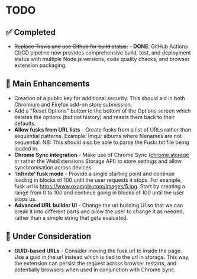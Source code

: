 # TODO

## ✅ Completed
* ~~Replace Travis and use Github for build status.~~ - **DONE**: GitHub Actions CI/CD pipeline now provides comprehensive build, test, and deployment status with multiple Node.js versions, code quality checks, and browser extension packaging.

## 🚀 Main Enhancements
* Creation of a public key for additional security. This should aid in both Chromium and Firefox add-on store submission.
* Add a "Reset Options" button to the bottom of the Options screen which deletes the options (but not history) and resets them back to their defaults.
* **Allow fusks from URL lists** - Create fusks from a list of URLs rather than sequential patterns. Example: Imgur albums where filenames are not sequential. NB: This should also be able to parse the Fuskr.txt file being loaded in.
* **Chrome Sync integration** - Make use of Chrome Sync ([chrome.storage](https://developer.chrome.com/extensions/storage) or rather the WebExtensions Storage API) to store settings and allow synchronisation across devices.
* **'Infinite' fusk mode** - Provide a single starting point and continue loading in blocks of 100 until the user requests it stops. For example, fusk url is https://www.example.com/images/5.jpg. Start by creating a range from 0 to 100 and continue going in blocks of 100 until the user stops us.
* **Advanced URL builder UI** - Change the url building UI so that we can break it into different parts and allow the user to change it as needed, rather than a simple string that gets evaluated.

## 🤔 Under Consideration
* **GUID-based URLs** - Consider moving the fusk url to inside the page. Use a guid in the url instead which is tied to the url in storage. This way, the extension can persist the request across browser restarts, and potentially browsers when used in conjunction with Chrome Sync.
